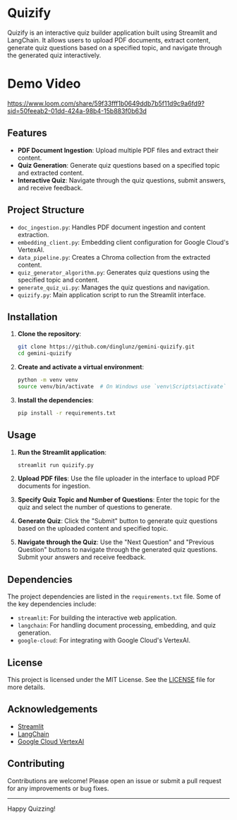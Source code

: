 # Quizify

Quizify is an interactive quiz builder application built using Streamlit and LangChain. It allows users to upload PDF documents, extract content, generate quiz questions based on a specified topic, and navigate through the generated quiz interactively.

# Demo Video

https://www.loom.com/share/59f33fff1b0649ddb7b5f11d9c9a6fd9?sid=50feeab2-01dd-424a-98b4-15b883f0b63d

## Features

- **PDF Document Ingestion**: Upload multiple PDF files and extract their content.
- **Quiz Generation**: Generate quiz questions based on a specified topic and extracted content.
- **Interactive Quiz**: Navigate through the quiz questions, submit answers, and receive feedback.

## Project Structure

- `doc_ingestion.py`: Handles PDF document ingestion and content extraction.
- `embedding_client.py`: Embedding client configuration for Google Cloud's VertexAI.
- `data_pipeline.py`: Creates a Chroma collection from the extracted content.
- `quiz_generator_algorithm.py`: Generates quiz questions using the specified topic and content.
- `generate_quiz_ui.py`: Manages the quiz questions and navigation.
- `quizify.py`: Main application script to run the Streamlit interface.

## Installation

1. **Clone the repository**:

    ```sh
    git clone https://github.com/dinglunz/gemini-quizify.git
    cd gemini-quizify
    ```

2. **Create and activate a virtual environment**:

    ```sh
    python -m venv venv
    source venv/bin/activate  # On Windows use `venv\Scripts\activate`
    ```

3. **Install the dependencies**:

    ```sh
    pip install -r requirements.txt
    ```

## Usage

1. **Run the Streamlit application**:

    ```sh
    streamlit run quizify.py
    ```

2. **Upload PDF files**: Use the file uploader in the interface to upload PDF documents for ingestion.

3. **Specify Quiz Topic and Number of Questions**: Enter the topic for the quiz and select the number of questions to generate.

4. **Generate Quiz**: Click the "Submit" button to generate quiz questions based on the uploaded content and specified topic.

5. **Navigate through the Quiz**: Use the "Next Question" and "Previous Question" buttons to navigate through the generated quiz questions. Submit your answers and receive feedback.

## Dependencies

The project dependencies are listed in the `requirements.txt` file. Some of the key dependencies include:

- `streamlit`: For building the interactive web application.
- `langchain`: For handling document processing, embedding, and quiz generation.
- `google-cloud`: For integrating with Google Cloud's VertexAI.

## License

This project is licensed under the MIT License. See the [LICENSE](LICENSE) file for more details.

## Acknowledgements

- [Streamlit](https://streamlit.io/)
- [LangChain](https://langchain.com/)
- [Google Cloud VertexAI](https://cloud.google.com/vertex-ai)

## Contributing

Contributions are welcome! Please open an issue or submit a pull request for any improvements or bug fixes.

---

Happy Quizzing!
